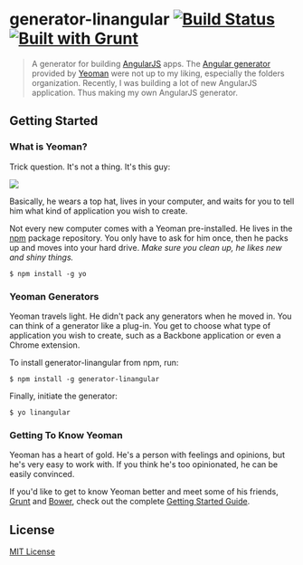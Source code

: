 # generator-linangular [![Build Status](https://secure.travis-ci.org/l-lin/generator-linangular.png?branch=master)](https://travis-ci.org/l-lin/generator-linangular) [![Built with Grunt](https://cdn.gruntjs.com/builtwith.png)](http://gruntjs.com/)

> A generator for building [AngularJS](http://angularjs.org/) apps.
The [Angular generator](https://github.com/yeoman/generator-angular) provided by [Yeoman](http://yeoman.io) were not up to my liking, especially the folders organization.
Recently, I was building a lot of new AngularJS application. Thus making my own AngularJS generator.


## Getting Started

### What is Yeoman?

Trick question. It's not a thing. It's this guy:

![](http://i.imgur.com/JHaAlBJ.png)

Basically, he wears a top hat, lives in your computer, and waits for you to tell him what kind of application you wish to create.

Not every new computer comes with a Yeoman pre-installed. He lives in the [npm](https://npmjs.org) package repository. You only have to ask for him once, then he packs up and moves into your hard drive. *Make sure you clean up, he likes new and shiny things.*

```
$ npm install -g yo
```

### Yeoman Generators

Yeoman travels light. He didn't pack any generators when he moved in. You can think of a generator like a plug-in. You get to choose what type of application you wish to create, such as a Backbone application or even a Chrome extension.

To install generator-linangular from npm, run:

```
$ npm install -g generator-linangular
```

Finally, initiate the generator:

```
$ yo linangular
```

### Getting To Know Yeoman

Yeoman has a heart of gold. He's a person with feelings and opinions, but he's very easy to work with. If you think he's too opinionated, he can be easily convinced.

If you'd like to get to know Yeoman better and meet some of his friends, [Grunt](http://gruntjs.com) and [Bower](http://bower.io), check out the complete [Getting Started Guide](https://github.com/yeoman/yeoman/wiki/Getting-Started).


## License

[MIT License](http://en.wikipedia.org/wiki/MIT_License)

